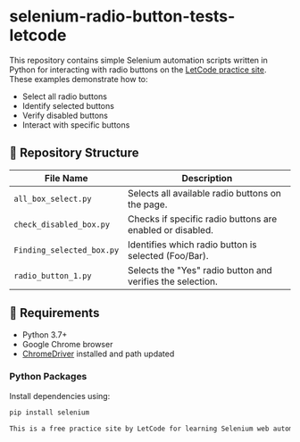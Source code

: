 # selenium-radio-button-tests-letcode

This repository contains simple Selenium automation scripts written in Python for interacting with radio buttons on the [LetCode practice site](https://letcode.in/radio). These examples demonstrate how to:

- Select all radio buttons
- Identify selected buttons
- Verify disabled buttons
- Interact with specific buttons

## 📁 Repository Structure

| File Name               | Description |
|------------------------|-------------|
| `all_box_select.py`    | Selects all available radio buttons on the page. |
| `check_disabled_box.py`| Checks if specific radio buttons are enabled or disabled. |
| `Finding_selected_box.py` | Identifies which radio button is selected (Foo/Bar). |
| `radio_button_1.py`    | Selects the "Yes" radio button and verifies the selection. |

## 🧰 Requirements

- Python 3.7+
- Google Chrome browser
- [ChromeDriver](https://sites.google.com/chromium.org/driver/) installed and path updated

### Python Packages

Install dependencies using:

```bash
pip install selenium

This is a free practice site by LetCode for learning Selenium web automation.
